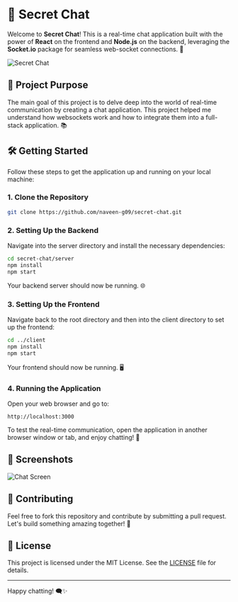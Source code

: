 
# 🚀 Secret Chat

Welcome to **Secret Chat**! This is a real-time chat application built with the power of **React** on the frontend and **Node.js** on the backend, leveraging the **Socket.io** package for seamless web-socket connections. 🎉

![Secret Chat](https://github.com/Naveen-g09/Chat-App-using-Websocket/assets/76151123/622dbfe8-e68c-4805-90fe-cbaedf105a87)


## 🧠 Project Purpose

The main goal of this project is to delve deep into the world of real-time communication by creating a chat application. This project helped me understand how websockets work and how to integrate them into a full-stack application. 📚

## 🛠️ Getting Started

Follow these steps to get the application up and running on your local machine:

### 1. Clone the Repository

```bash
git clone https://github.com/naveen-g09/secret-chat.git
```

### 2. Setting Up the Backend

Navigate into the server directory and install the necessary dependencies:

```bash
cd secret-chat/server
npm install
npm start
```

Your backend server should now be running. 🌐

### 3. Setting Up the Frontend

Navigate back to the root directory and then into the client directory to set up the frontend:

```bash
cd ../client
npm install
npm start
```

Your frontend should now be running. 🖥️

### 4. Running the Application

Open your web browser and go to:

```plaintext
http://localhost:3000
```

To test the real-time communication, open the application in another browser window or tab, and enjoy chatting! 💬

## 📸 Screenshots

![Chat Screen](https://your-image-link-here.com/chat-screen.png)

## 🙌 Contributing

Feel free to fork this repository and contribute by submitting a pull request. Let's build something amazing together! 🚀

## 📄 License

This project is licensed under the MIT License. See the [LICENSE](LICENSE) file for details.

---

Happy chatting! 🗨️✨
```
